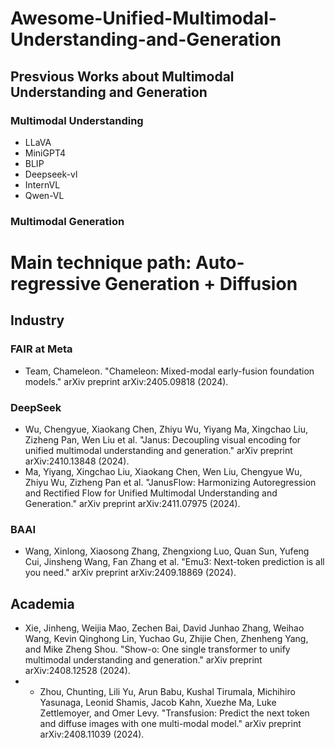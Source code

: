 # Awesome-Unified-Multimodal-Understanding-and-Generation

## Presvious Works about Multimodal Understanding and Generation

### Multimodal Understanding
- LLaVA
- MiniGPT4
- BLIP
- Deepseek-vl
- InternVL
- Qwen-VL

### Multimodal Generation


# Main technique path: Auto-regressive Generation + Diffusion

## Industry
### FAIR at Meta
- Team, Chameleon. "Chameleon: Mixed-modal early-fusion foundation models." arXiv preprint arXiv:2405.09818 (2024).

### DeepSeek
- Wu, Chengyue, Xiaokang Chen, Zhiyu Wu, Yiyang Ma, Xingchao Liu, Zizheng Pan, Wen Liu et al. "Janus: Decoupling visual encoding for unified multimodal understanding and generation." arXiv preprint arXiv:2410.13848 (2024).
- Ma, Yiyang, Xingchao Liu, Xiaokang Chen, Wen Liu, Chengyue Wu, Zhiyu Wu, Zizheng Pan et al. "JanusFlow: Harmonizing Autoregression and Rectified Flow for Unified Multimodal Understanding and Generation." arXiv preprint arXiv:2411.07975 (2024).
### BAAI 
- Wang, Xinlong, Xiaosong Zhang, Zhengxiong Luo, Quan Sun, Yufeng Cui, Jinsheng Wang, Fan Zhang et al. "Emu3: Next-token prediction is all you need." arXiv preprint arXiv:2409.18869 (2024).
## Academia
- Xie, Jinheng, Weijia Mao, Zechen Bai, David Junhao Zhang, Weihao Wang, Kevin Qinghong Lin, Yuchao Gu, Zhijie Chen, Zhenheng Yang, and Mike Zheng Shou. "Show-o: One single transformer to unify multimodal understanding and generation." arXiv preprint arXiv:2408.12528 (2024).
- - Zhou, Chunting, Lili Yu, Arun Babu, Kushal Tirumala, Michihiro Yasunaga, Leonid Shamis, Jacob Kahn, Xuezhe Ma, Luke Zettlemoyer, and Omer Levy. "Transfusion: Predict the next token and diffuse images with one multi-modal model." arXiv preprint arXiv:2408.11039 (2024).




